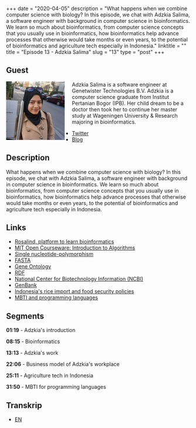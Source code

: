 +++
date = "2020-04-05"
description = "What happens when we combine computer science with biology? In this episode, we chat with Adzkia Salima, a software engineer with background in computer science in bioinformatics. We learn so much about bioinformatics, from computer science concepts that you usually use in bioinformatics, how bioinformatics help advance processes that otherwise would take months or even years, to the potential of bioinformatics and agriculture tech especially in Indonesia."
linktitle = ""
title = "Episode 13 - Adzkia Salima"
slug = "13"
type = "post"
+++

## Guest
<img style="float: left; width: 160px; margin-right: 20px;" src="/img/ep13.jpg">

Adzkia Salima is a software engineer at Genetwister Technologies B.V. Adzkia is a computer science graduate from Institut Pertanian Bogor (IPB). Her child dream to be a doctor then took her to continue her master study at Wageningen University & Research majoring in bioinformatics. 

- [Twitter](twitter.com/perrenellle)
- [Blog](https://adzkiasalima.wordpress.com/)

## Description 
What happens when we combine computer science with biology? In this episode, we chat with Adzkia Salima, a software engineer with background in computer science in bioinformatics. We learn so much about bioinformatics, from computer science concepts that you usually use in bioinformatics, how bioinformatics help advance processes that otherwise would take months or even years, to the potential of bioinformatics and agriculture tech especially in Indonesia.

<div class="audioplayer">
    <audio>
        <source src="https://d3ctxlq1ktw2nl.cloudfront.net/staging/2020-3-5/61908004-44100-2-a36b6fc061ad4.m4a" type="audio/mp4" rel="preload" as="audio">
    </audio>
</div>

## Links
- [Rosalind, platform to learn bioinformatics](http://rosalind.info/problems/locations/)
- [MIT Open Courseware: Introduction to Algorithms](https://ocw.mit.edu/courses/electrical-engineering-and-computer-science/6-006-introduction-to-algorithms-fall-2011/lecture-videos/lecture-1-algorithmic-thinking-peak-finding/)
- [Single nucleotide-polymorphism](https://en.wikipedia.org/wiki/Single-nucleotide_polymorphism)
- [FASTA](https://en.wikipedia.org/wiki/FASTA_format)
- [Gene Ontology](http://geneontology.org/)
- [RDF](https://www.w3.org/RDF/)
- [National Center for Biotechnology Information (NCBI)](https://www.ncbi.nlm.nih.gov/)
- [GenBank](https://www.ncbi.nlm.nih.gov/genbank/)
- [Indonesia's rice import and food security policies](https://www.antaranews.com/berita/1223248/kebijakan-impor-beras-dan-ketahanan-pangan-indonesia)
- [MBTI and programming languages](https://twitter.com/perrenellle/status/1229886610352852995/photo/1)

## Segments
**01:19** - Adzkia's introduction

**08:15** - Bioinformatics

**13:13** - Adzkia's work

**22:06** - Business model of Adzkia's workplace

**25:11** - Agriculture tech in Indonesia

**31:50** - MBTI for programming languages

## Transkrip
- [EN](transcript)
